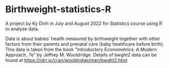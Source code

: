 # Birthweight-statistics-R

A project by Ky Dinh in July and August 2022 for Statistics course using R to analyze data. 

Data is about babies’ health measured by birthweight together with other factors from their parents and prenatal care (baby healthcare before birth). This data is taken from the book "Introductory Econometrics: A Modern Approach, 7e" by Jeffrey M. Wooldridge. Details of bwght2 data can be found at https://rdrr.io/cran/wooldridge/man/bwght2.html 
